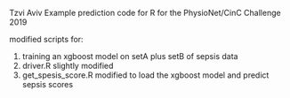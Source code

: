 Tzvi Aviv
Example prediction code for R for the PhysioNet/CinC Challenge 2019

modified scripts for:
1. training an xgboost model on setA plus setB of sepsis data
2. driver.R slightly modified 
3. get_spesis_score.R modified to load the xgboost model and predict sepsis scores


